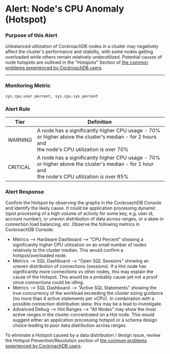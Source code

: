 # Alert: Node's CPU Anomaly (Hotspot)

### Purpose of this Alert

Unbalanced utilization of CockroachDB nodes in a cluster may negatively affect the cluster's performance and stability, with some nodes getting overloaded while others remain relatively underutilized. Potential causes of node hotspots are outlined in the "Hotspots" Section of [the common problems experienced by CockroachDB users](../most-common-problems/README.md).



------

### Monitoring Metric

```
sys.cpu.user.percent, sys.cpu.sys.percent
```



### Alert Rule

| Tier     | Definition                                                   |
| -------- | ------------------------------------------------------------ |
| WARNING  | A node has a significantly higher CPU usage  - 70% or higher above the cluster's median -  for 2 hours<br/>and<br/>the node's CPU utilization is over 70% |
| CRITICAL | A node has a significantly higher CPU usage - 70% or higher above the cluster's median - for 1 hour<br/>and<br/>the node's CPU utilization is over 85% |




### Alert Response

Confirm the Hotspot by observing the graphs in the CockroachDB Console and identify the likely cause. It could be application processing dynamic (spot processing of a high volume of activity for some key, e.g. user id, account number), or uneven distribution of data across ranges, or a skew in connection load balancing, etc.  Observe the following metrics in CockroachDB Console:

- Metrics --> Hardware Dashboard --> "CPU Percent" showing a significantly higher CPU utilization on an small number of nodes relatively to the cluster median. This would confirm a hotspot/overloaded node.
- Metrics --> SQL Dashboard --> "Open SQL Sessions" showing an uneven distribution of connections (sessions). If a Hot node has significantly more connections vs other nodes, this may explain the cause of the Hotspot. This would be a probably cause yet not a proof since connections could be idling.
- Metrics --> SQL Dashboard --> "Active SQL Statements" showing the true concurrency of the workload exceeding the cluster sizing guidance (no more than 4 active statements per vCPU). In combination with a possible connection distribution skew, this may be a lead to investigate.
- Advanced Debug --> Hot Ranges --> "All Nodes" may show the most active ranges in the cluster concentrated on a Hot node. This would suggest either an application processing hotspot or a schema design choice leading to poor data distribution across ranges.

To eliminate a Hotspot caused by a data distribution / design issue, review the Hotspot Prevention/Resolution section of [the common problems experienced by CockroachDB users](../most-common-problems/README.md).

